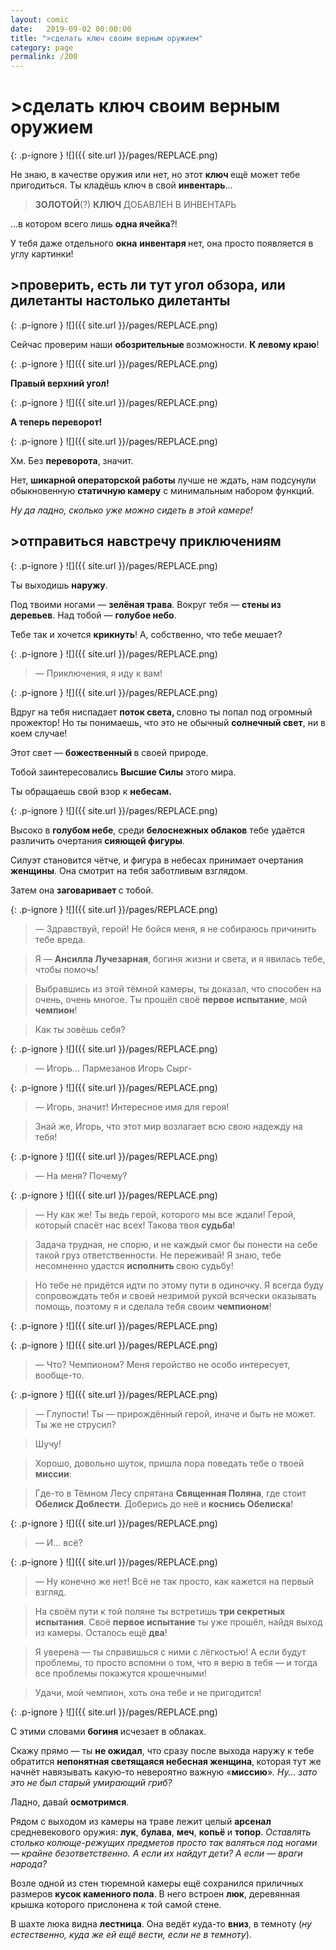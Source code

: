 ```yaml
---
layout: comic
date:   2019-09-02 00:00:00 
title: ">cделать ключ своим верным оружием"
category: page
permalink: /200
---
```

# >cделать ключ своим верным оружием

{: .p-ignore }
![]({{ site.url }}/pages/REPLACE.png)

Не знаю, в качестве оружия или нет, но этот <strong>ключ </strong>ещё может тебе пригодиться. Ты кладёшь ключ в свой <strong>инвентарь</strong>…

<blockquote><strong>ЗОЛОТОЙ</strong>(?) <strong>КЛЮЧ </strong>ДОБАВЛЕН В ИНВЕНТАРЬ</blockquote>

…в котором всего лишь <strong>одна ячейка</strong>?! 

У тебя даже отдельного <strong>окна</strong> <strong>инвентаря </strong>нет, она просто появляется в углу картинки! 

## >проверить, есть ли тут угол обзора, или дилетанты настолько дилетанты

{: .p-ignore }
![]({{ site.url }}/pages/REPLACE.png)

Сейчас проверим наши <strong>обозрительные </strong>возможности. <strong>К левому краю</strong>!

{: .p-ignore }
![]({{ site.url }}/pages/REPLACE.png)

<strong>Правый верхний угол!</strong>

{: .p-ignore }
![]({{ site.url }}/pages/REPLACE.png)

<strong>А теперь переворот!</strong>

{: .p-ignore }
![]({{ site.url }}/pages/REPLACE.png)

Хм. Без <strong>переворота</strong>, значит.

Нет, <strong>шикарной операторской работы</strong> лучше не ждать, нам подсунули обыкновенную <strong>статичную камеру</strong> с минимальным набором функций.

<em>Ну да ладно, сколько уже можно сидеть в этой камере!</em>

## >отправиться навстречу приключениям

{: .p-ignore }
![]({{ site.url }}/pages/REPLACE.png)

Ты выходишь <strong>наружу</strong>.

Под твоими ногами — <strong>зелёная трава</strong>. Вокруг тебя — <strong>стены из деревьев</strong>. Над тобой — <strong>голубое небо</strong>.

Тебе так и хочется <strong>крикнуть</strong>! А, собственно, что тебе мешает?

{: .p-ignore }
![]({{ site.url }}/pages/REPLACE.png)

<blockquote>— Приключения, я иду к вам!</blockquote>

{: .p-ignore }
![]({{ site.url }}/pages/REPLACE.png)

Вдруг на тебя ниспадает <strong>поток света, </strong>словно ты попал под огромный прожектор! Но ты понимаешь, что это не обычный <strong>солнечный свет</strong>, ни в коем случае!

Этот свет — <strong>божественный </strong>в своей природе. 

Тобой заинтересовались <strong>Высшие Силы</strong> этого мира.

Ты обращаешь свой взор к <strong>небесам.</strong>

{: .p-ignore }
![]({{ site.url }}/pages/REPLACE.png)

Высоко в <strong>голубом небе</strong>, среди <strong>белоснежных облаков</strong> тебе удаётся различить очертания <strong>сияющей фигуры</strong>. 

Силуэт становится чётче, и фигура в небесах принимает очертания <strong>женщины</strong>. Она смотрит на тебя заботливым взглядом. 

Затем она <strong>заговаривает </strong>с тобой.

{: .p-ignore }
![]({{ site.url }}/pages/REPLACE.png)

<blockquote>— Здравствуй, герой! Не бойся меня, я не собираюсь причинить тебе вреда.</blockquote>

<blockquote>Я — <strong>Ансилла Лучезарная</strong>, богиня жизни и света, и я явилась тебе, чтобы помочь!</blockquote>

<blockquote>Выбравшись из этой тёмной камеры, ты доказал, что способен на очень, очень многое. Ты прошёл своё <strong>первое испытание</strong>, мой <strong>чемпион</strong>!</blockquote>

<blockquote>Как ты зовёшь себя?</blockquote>

{: .p-ignore }
![]({{ site.url }}/pages/REPLACE.png)

<blockquote>— Игорь… Пармезанов Игорь Сырг-</blockquote>

{: .p-ignore }
![]({{ site.url }}/pages/REPLACE.png)

<blockquote>— Игорь, значит! Интересное имя для героя!</blockquote>

<blockquote>Знай же, Игорь, что этот мир возлагает всю свою надежду на тебя! </blockquote>

{: .p-ignore }
![]({{ site.url }}/pages/REPLACE.png)

<blockquote>— На меня? Почему?</blockquote>

{: .p-ignore }
![]({{ site.url }}/pages/REPLACE.png)

<blockquote>— Ну как же! Ты ведь герой, которого мы все ждали! Герой, который спасёт нас всех! Такова твоя <strong>судьба</strong>!</blockquote>

<blockquote>Задача трудная, не спорю, и не каждый смог бы понести на себе такой груз ответственности. Не переживай! Я знаю, тебе несомненно удастся <strong>исполнить </strong>свою судьбу!</blockquote>

<blockquote>Но тебе не придётся идти по этому пути в одиночку. Я всегда буду сопровождать тебя и своей незримой рукой всячески оказывать помощь, поэтому я и сделала тебя своим <strong>чемпионом</strong>!</blockquote>

{: .p-ignore }
![]({{ site.url }}/pages/REPLACE.png)

{: .p-ignore }
![]({{ site.url }}/pages/REPLACE.png)

<blockquote>— Что? Чемпионом? Меня геройство не особо интересует, вообще-то.</blockquote>

{: .p-ignore }
![]({{ site.url }}/pages/REPLACE.png)

<blockquote>— Глупости! Ты — прирождённый герой, иначе и быть не может. Ты же не струсил? </blockquote>

<blockquote>Шучу! </blockquote>

<blockquote>Хорошо, довольно шуток, пришла пора поведать тебе о твоей <strong>миссии</strong>:</blockquote>

<blockquote>Где-то в Тёмном Лесу спрятана <strong>Священная Поляна</strong>, где стоит <strong>Обелиск Доблести</strong>. Доберись до неё и <strong>коснись Обелиска</strong>!</blockquote>

{: .p-ignore }
![]({{ site.url }}/pages/REPLACE.png)

<blockquote>— И… всё?</blockquote>

{: .p-ignore }
![]({{ site.url }}/pages/REPLACE.png)

<blockquote>— Ну конечно же нет! Всё не так просто, как кажется на первый взгляд.</blockquote>

<blockquote>На своём пути к той поляне ты встретишь <strong>три секретных испытания</strong>. Своё <strong>первое испытание</strong> ты уже прошёл, найдя выход из камеры. Осталось ещё <strong>два</strong>!</blockquote>

<blockquote>Я уверена — ты справишься с ними с лёгкостью! А если будут проблемы, то просто вспомни о том, что я верю в тебя — и тогда все проблемы покажутся крошечными!</blockquote>

<blockquote>Удачи, мой чемпион, хоть она тебе и не пригодится!</blockquote>

{: .p-ignore }
![]({{ site.url }}/pages/REPLACE.png)

С этими словами <strong>богиня </strong>исчезает в облаках.

Скажу прямо — ты <strong>не ожидал</strong>, что сразу после выхода наружу к тебе обратится <strong>непонятная светящаяся небесная женщина</strong>,<strong> </strong>которая тут же начнёт навязывать какую-то невероятно важную «<strong>миссию</strong>»<em>. Ну… зато это не был старый умирающий гриб?</em>

Ладно, давай <strong>осмотримся</strong>.

Рядом с выходом из камеры на траве лежит целый <strong>арсенал </strong>средневекового оружия: <strong>лук</strong>, <strong>булава</strong>, <strong>меч</strong>, <strong>копьё </strong>и <strong>топор</strong>. <em>Оставлять столько колюще-режущих предметов просто так валяться под ногами — крайне безответственно. А если их найдут дети? А если — враги народа?</em>

Возле одной из стен тюремной камеры ещё сохранился приличных размеров <strong>кусок каменного пола</strong>. В него встроен <strong>люк</strong>, деревянная крышка которого прислонена к той самой стене.

В шахте люка видна <strong>лестница</strong>. Она ведёт куда-то <strong>вниз</strong>, в темноту (<em>ну естественно, куда же ей ещё вести, если не в темноту</em>).
